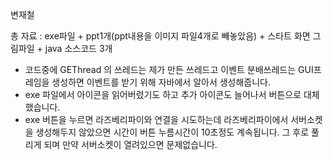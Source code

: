 변재철

총 자료 : exe파일 + ppt1개(ppt내용을 이미지 파일4개로 빼놓았음) + 스타트 화면 그림파일 + java 소스코드 3개

- 코드중에 GEThread 의 쓰레드는 제가 만든 쓰레드고 이벤트 분배쓰레드는 GUI프레임을 생성하면 이벤트를 받기 위해 자바에서 알아서 생성해줍니다.
- exe 파일에서 아이콘을 읽어버렸기도 하고 추가 아이콘도 늘어나서 버튼으로 대체했습니다.
- exe 버튼을 누르면 라즈베리파이와 연결을 시도하는데 라즈베리파이에서 서버소켓을 생성해두지 않았으면
       시간이 버튼 누름시간이 10초정도 계속됩니다. 그 후로 풀리게 되며 만약 서버소켓이 열려있으면 문제없습니다.
 
